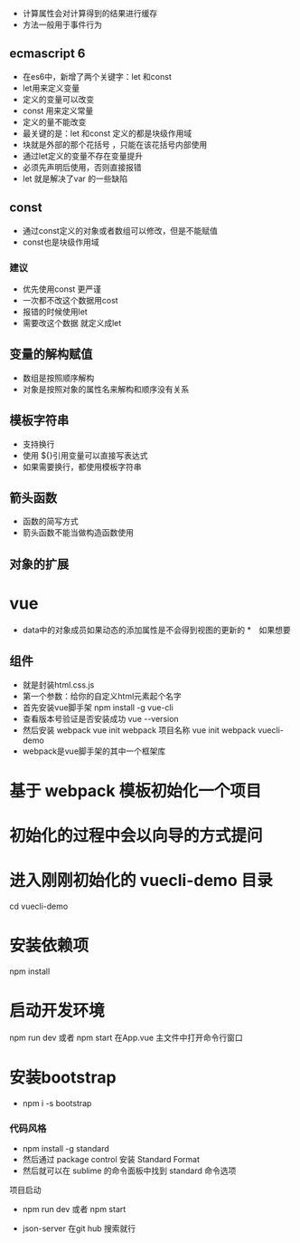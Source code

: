 * 计算属性会对计算得到的结果进行缓存
* 方法一般用于事件行为
## ecmascript 6 
* 在es6中，新增了两个关键字：let 和const
* let用来定义变量
* 定义的变量可以改变
* const 用来定义常量 
*  定义的量不能改变
* 最关键的是：let 和const 定义的都是块级作用域
* 块就是外部的那个花括号 ，只能在该花括号内部使用
* 通过let定义的变量不存在变量提升
* 必须先声明后使用，否则直接报错
* let 就是解决了var 的一些缺陷
## const 
*  通过const定义的对象或者数组可以修改，但是不能赋值
* const也是块级作用域
### 建议
* 优先使用const 更严谨
* 一次都不改这个数据用cost
* 报错的时候使用let 
* 需要改这个数据 就定义成let
## 变量的解构赋值
* 数组是按照顺序解构
* 对象是按照对象的属性名来解构和顺序没有关系
## 模板字符串
* 支持换行
* 使用 ${}引用变量可以直接写表达式
* 如果需要换行，都使用模板字符串
## 箭头函数
* 函数的简写方式
* 箭头函数不能当做构造函数使用
## 对象的扩展
# vue
* data中的对象成员如果动态的添加属性是不会得到视图的更新的
*　如果想要
## 组件
* 就是封装html.css.js
* 第一个参数：给你的自定义html元素起个名字
* 首先安装vue脚手架    npm install -g vue-cli    
* 查看版本号验证是否安装成功     vue --version
* 然后安装 webpack     vue init webpack 项目名称    vue init webpack vuecli-demo
* webpack是vue脚手架的其中一个框架库  
# 基于 webpack 模板初始化一个项目
# 初始化的过程中会以向导的方式提问

# 进入刚刚初始化的 vuecli-demo 目录
cd vuecli-demo

# 安装依赖项
npm install

# 启动开发环境
npm run dev 或者 npm start  在App.vue 主文件中打开命令行窗口

# 安装bootstrap 
* npm i -s bootstrap
### 代码风格

- npm install -g standard
- 然后通过 package control 安装 Standard Format
- 然后就可以在 sublime 的命令面板中找到 standard 命令选项

项目启动

- npm run dev 或者 npm start
* json-server  在git hub  搜索就行









